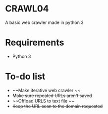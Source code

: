 # CRAWL04
A basic web crawler made in python 3

# Requirements
* Python 3

# To-do list
* ~~Make iterative web crawler ~~
* ~~Make sure repeated URLs aren't saved~~
* ~~Offload URLS to text file ~~
* ~~Keep the URL scan to the domain requested~~
